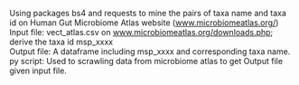 Using packages bs4 and requests to mine the pairs of taxa name and taxa id on Human Gut Microbiome Atlas website (www.microbiomeatlas.org/)    
Input file: vect_atlas.csv on www.microbiomeatlas.org/downloads.php; derive the taxa id msp_xxxx    
Output file: A dataframe including msp_xxxx and corresponding taxa name.    
py script: Used to scrawling data from microbiome atlas to get Output file given input file.

